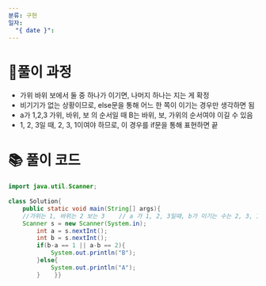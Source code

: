 ```yaml
---
분류: 구현
일자:
  "{ date }":
---
```

# 🤔풀이 과정
- 가위 바위 보에서 둘 중 하나가 이기면, 나머지 하나는 지는 게 확정
- 비기기가 없는 상황이므로, else문을 통해 어느 한 쪽이 이기는 경우만 생각하면 됨
- a가 1,2,3 가위, 바위, 보 의 순서일 때 B는 바위, 보, 가위의 순서여야 이길 수 있음
- 1, 2, 3일 때, 2, 3, 1이여야 하므로, 이 경우를 if문을 통해 표현하면 끝
# 📚 풀이 코드

```java
import java.util.Scanner;  
  
class Solution{  
    public static void main(String[] args){  
    //가위는 1, 바위는 2 보는 3    // a 가 1, 2, 3일때, b가 이기는 수는 2, 3, 1    //if문으로 b-a == 1이면, a가 1,2일때를 나타내고, a-b==2 면 3일때를 나타냄  
    Scanner s = new Scanner(System.in);  
        int a = s.nextInt();  
        int b = s.nextInt();  
        if(b-a == 1 || a-b == 2){  
            System.out.println("B");  
        }else{  
            System.out.println("A");  
        }    }}
```